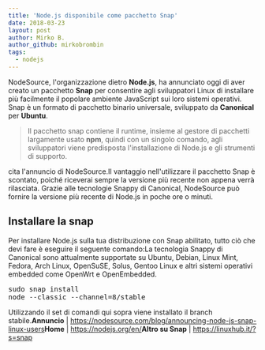 ```yaml
---
title: 'Node.js disponibile come pacchetto Snap'
date: 2018-03-23
layout: post
author: Mirko B.
author_github: mirkobrombin
tags:
  - nodejs
---
```

NodeSource, l'organizzazione dietro <strong>Node.js</strong>, ha annunciato oggi di aver creato un pacchetto <strong>Snap</strong> per consentire agli sviluppatori Linux di installare più facilmente il popolare ambiente JavaScript sui loro sistemi operativi. Snap è un formato di pacchetto binario universale, sviluppato da <strong>Canonical</strong> per <strong>Ubuntu</strong>.<blockquote>Il pacchetto snap contiene il runtime, insieme al gestore di pacchetti largamente usato <strong>npm</strong>, quindi con un singolo comando, agli sviluppatori viene predisposta l'installazione di Node.js e gli strumenti di supporto.</blockquote>cita l'annuncio di NodeSource.Il vantaggio nell'utilizzare il pacchetto Snap è scontato, poiché riceverai sempre la versione più recente non appena verrà rilasciata. Grazie alle tecnologie Snappy di Canonical, NodeSource può fornire la versione più recente di Node.js in poche ore o minuti.<h2>Installare la snap</h2>Per installare Node.js sulla tua distribuzione con Snap abilitato, tutto ciò che devi fare è eseguire il seguente comando:La tecnologia Snappy di Canonical sono attualmente supportate su Ubuntu, Debian, Linux Mint, Fedora, Arch Linux, OpenSuSE, Solus, Gentoo Linux e altri sistemi operativi embedded come OpenWrt e OpenEmbedded.<pre>sudo snap install node --classic --channel=8/stable</pre>Utilizzando il set di comandi qui sopra viene installato il branch stabile.<strong>Annuncio</strong> | <a href="https://nodesource.com/blog/announcing-node-js-snap-linux-users">https://nodesource.com/blog/announcing-node-js-snap-linux-users</a><strong>Home</strong> | <a href="https://nodejs.org/en/">https://nodejs.org/en/</a><strong>Altro su Snap</strong> | <a href="https://linuxhub.it/?s=snap">https://linuxhub.it/?s=snap</a>